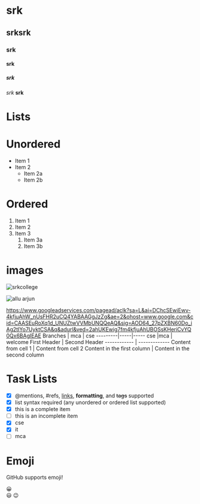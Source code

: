 # srk
## srksrk
### srk
#### srk
##### srk
*srk*
**srk**
# Lists

# Unordered
* Item 1
* Item 2
  * Item 2a
  * Item 2b
# Ordered
1. Item 1
1. Item 2
1. Item 3
   1. Item 3a
   1. Item 3b
# images
![srkcollege](https://srkit.in/csi/srk.JPG)

![allu arjun](https://www.google.com/url?sa=i&url=https%3A%2F%2Fwww.tollywood.net%2Fallu-arjun-sarrainodu-300-millions%2F&psig=AOvVaw0GoLu-iHESi8EDeYTULfpN&ust=1613899058962000&source=images&cd=vfe&ved=2ahUKEwiD_5XSkPjuAhXSGHIKHWhhDz8Qr4kDegUIARCuAQ)

https://www.googleadservices.com/pagead/aclk?sa=L&ai=DChcSEwiEwv-4kfjuAhW_nUsFHR2uCQ4YABAAGgJzZg&ae=2&ohost=www.google.com&cid=CAASEuRoXq1d_UNUZtwVVMbUNQQeAQ&sig=AOD64_27pZXBN60Do_iAg2tIYo7UyktCSA&q&adurl&ved=2ahUKEwig7fm4kfjuAhUBOSsKHeriCvYQ0Qx6BAgIEAE
Branches | mca | cse
---------|-----|-----
cse      |mca | welcome
First Header | Second Header
------------ | -------------
Content from cell 1 | Content from cell 2
Content in the first column | Content in the second column
# Task Lists
- [x] @mentions, #refs, [links](), **formatting**, and <del>tags</del> supported
- [x] list syntax required (any unordered or ordered list supported)
- [x] this is a complete item
- [ ] this is an incomplete item
- [x] cse
- [x] it
- [ ] mca   
# Emoji
GitHub supports emoji!

:grinning:		
:smiley:
:wink:	
